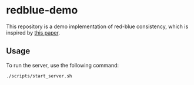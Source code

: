 # redblue-demo
This repository is a demo implementation of red-blue consistency, which is inspired by [this paper](https://www.usenix.org/system/files/conference/osdi12/osdi12-final-162.pdf).

## Usage
To run the server, use the following command:
```
./scripts/start_server.sh
```

